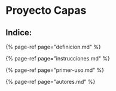 # Proyecto Capas

## Indice:

{% page-ref page="definicion.md" %}

{% page-ref page="instrucciones.md" %}

{% page-ref page="primer-uso.md" %}

{% page-ref page="autores.md" %}





### 



## 

